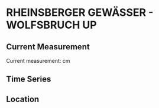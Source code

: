 # RHEINSBERGER GEWÄSSER - WOLFSBRUCH UP

## Current Measurement

Current measurement: <Value topic="rivers/pegel-online/RBG/WOLFSBRUCH-UP/measurementValue"/> cm

## Time Series

<TimeSeries topic="rivers/pegel-online/RBG/WOLFSBRUCH-UP/measurementValue" period="week" />

## Location

<WorldMap>
  <Marker lat="53.182158741708825" lon="12.902641742605727" labelTopic="rivers/pegel-online/RBG/WOLFSBRUCH-UP/measurementValue" />
</WorldMap>
